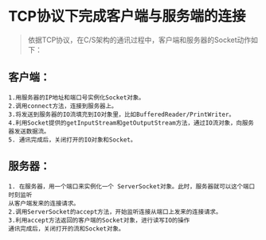 # TCP协议下完成客户端与服务端的连接

>依据TCP协议，在C/S架构的通讯过程中，客户端和服务器的Socket动作如下：

## 客户端：
```
1.用服务器的IP地址和端口号实例化Socket对象。
2.调用connect方法，连接到服务器上。
3.将发送到服务器的IO流填充到IO对象里，比如BufferedReader/PrintWriter。
4.利用Socket提供的getInputStream和getOutputStream方法，通过IO流对象，向服务器发送数据流。
5. 通讯完成后，关闭打开的IO对象和Socket。
```
## 服务器：
```
1. 在服务器，用一个端口来实例化一个 ServerSocket对象。此时，服务器就可以这个端口时刻监听
从客户端发来的连接请求。
2.调用ServerSocket的accept方法，开始监听连接从端口上发来的连接请求。 　　
3.利用accept方法返回的客户端的Socket对象，进行读写IO的操作
通讯完成后，关闭打开的流和Socket对象。
```
